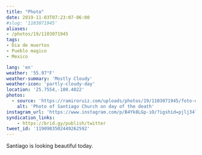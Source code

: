 ```yaml
---
title: "Photo"
date: 2019-11-03T07:23:07-06:00
#slug: '1103071945'
aliases:
- /photos/19/1103071945
tags:
- Dia de muertos
- Pueblo magico
- Mexico

lang: 'en'
weather: '55.97°F'
weather-summary: 'Mostly Cloudy'
weather-icon: 'partly-cloudy-day'
location: '25.7554,-100.4022'
photos:
  - source: 'https://ramiroruiz.com/uploads/photos/19/1103071945/foto-de-iglesia-de-santiago-en-día-de-muertos.jpeg'
    alt: 'Photo of Santiago Church on day of the death'
instagram_url: 'https://www.instagram.com/p/B4Yk8LGp-iO/?igshid=pjlj34lvusvn'
syndication_links:
    - https://brid.gy/publish/twitter
tweet_id: '1190983502449262592'
---
```

Santiago is looking beautiful today.
